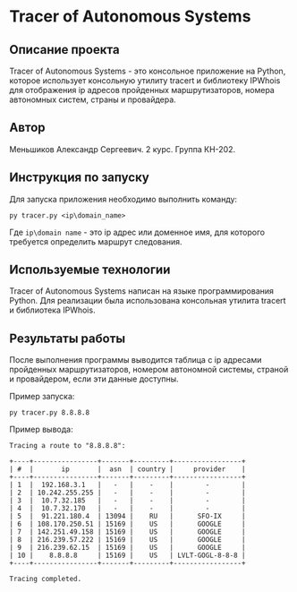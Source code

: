 Tracer of Autonomous Systems
============================

Описание проекта
----------------

Tracer of Autonomous Systems - это консольное приложение на Python, которое использует консольную утилиту tracert и библиотеку IPWhois для отображения ip адресов пройденных маршрутизаторов, номера автономных систем, страны и провайдера.

Автор
-----

Меньшиков Александр Сергеевич. 2 курс. Группа КН-202.

Инструкция по запуску
---------------------

Для запуска приложения необходимо выполнить команду:

```shell
py tracer.py <ip\domain_name>
```
Где `ip\domain name` - это ip адрес или доменное имя, для которого требуется определить маршрут следования.

Используемые технологии
-----------------------

Tracer of Autonomous Systems написан на языке программирования Python. Для реализации была использована консольная утилита tracert и библиотека IPWhois.

Результаты работы
-----------------

После выполнения программы выводится таблица с ip адресами пройденных маршрутизаторов, номером автономной системы, страной и провайдером, если эти данные доступны.

Пример запуска:

```shell
py tracer.py 8.8.8.8
```

Пример вывода:

```
Tracing a route to "8.8.8.8":  

+----+----------------+-------+---------+-----------------+ 
| #  |       ip       |  asn  | country |     provider    | 
+----+----------------+-------+---------+-----------------+ 
| 1  |  192.168.3.1   |   -   |    -    |        -        | 
| 2  | 10.242.255.255 |   -   |    -    |        -        | 
| 3  |  10.7.32.185   |   -   |    -    |        -        | 
| 4  |  10.7.32.170   |   -   |    -    |        -        | 
| 5  |  91.221.180.4  | 13094 |    RU   |      SFO-IX     | 
| 6  | 108.170.250.51 | 15169 |    US   |      GOOGLE     | 
| 7  | 142.251.49.158 | 15169 |    US   |      GOOGLE     | 
| 8  | 216.239.57.222 | 15169 |    US   |      GOOGLE     |
| 9  | 216.239.62.15  | 15169 |    US   |      GOOGLE     | 
| 10 |    8.8.8.8     | 15169 |    US   | LVLT-GOGL-8-8-8 | 
+----+----------------+-------+---------+-----------------+  

Tracing completed.
```

